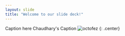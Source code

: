 ```yaml
---
layout: slide
title: "Welcome to our slide deck!"
---
```


Caption here
Chaudhary's Caption
![octofez](https://octodex.github.com/images/octofez.png)
{: .center}
